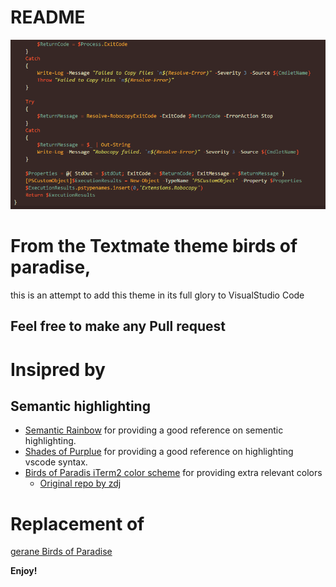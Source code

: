 README
==

![Screenshot](/screenshot.PNG)

From the Textmate theme birds of paradise, 
==
this is an attempt to add this theme in its full glory to VisualStudio Code

Feel free to make any Pull request
--

Insipred by
==

Semantic highlighting
--
- [Semantic Rainbow](https://github.com/Thertzlor/semantic-rainbow/) for providing a good reference on sementic highlighting.
- [Shades of Purplue](https://github.com/ahmadawais/shades-of-purple-vscode) for providing a good reference on highlighting vscode syntax.
- [Birds of Paradis iTerm2 color scheme](https://github.com/mbadolato/iTerm2-Color-Schemes) for providing extra relevant colors 
   - [Original repo by zdj](https://github.com/zdj/themes/tree/master/iterm2)

Replacement of
==
[gerane Birds of Paradise](https://github.com/gerane/VSCodeThemes/tree/master/gerane.Theme-Birds_of_Paradise)


**Enjoy!**
